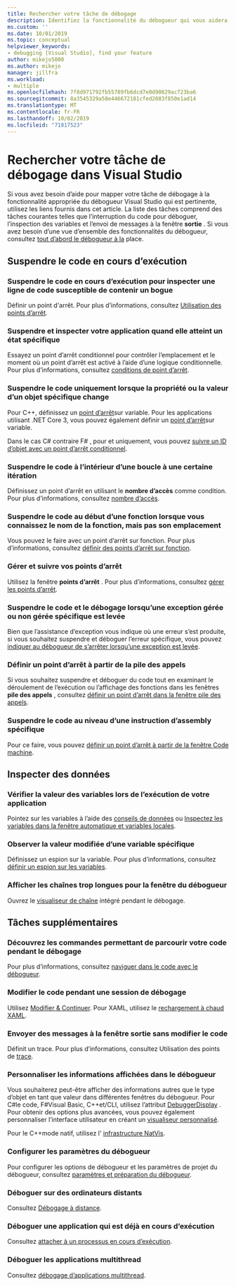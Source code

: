 ```yaml
---
title: Rechercher votre tâche de débogage
description: Identifiez la fonctionnalité du débogueur qui vous aidera à déboguer votre application
ms.custom: ''
ms.date: 10/01/2019
ms.topic: conceptual
helpviewer_keywords:
- debugging [Visual Studio], find your feature
author: mikejo5000
ms.author: mikejo
manager: jillfra
ms.workload:
- multiple
ms.openlocfilehash: 7f8d971792fb55789fb6dcd7e0d90829ac723ba6
ms.sourcegitcommit: 8a3545329a58e446672181cfed2083f850e1ad14
ms.translationtype: MT
ms.contentlocale: fr-FR
ms.lasthandoff: 10/02/2019
ms.locfileid: "71817523"
---
```

# <a name="find-your-debugging-task-in-visual-studio"></a>Rechercher votre tâche de débogage dans Visual Studio

Si vous avez besoin d’aide pour mapper votre tâche de débogage à la fonctionnalité appropriée du débogueur Visual Studio qui est pertinente, utilisez les liens fournis dans cet article. La liste des tâches comprend des tâches courantes telles que l’interruption du code pour déboguer, l’inspection des variables et l’envoi de messages à la fenêtre **sortie** . Si vous avez besoin d’une vue d’ensemble des fonctionnalités du débogueur, consultez [tout d’abord le débogueur à la](debugger-feature-tour.md) place.

## <a name="pause-running-code"></a>Suspendre le code en cours d’exécution

### <a name="pause-running-code-to-inspect-a-line-of-code-that-may-contain-a-bug"></a>Suspendre le code en cours d’exécution pour inspecter une ligne de code susceptible de contenir un bogue

Définir un point d'arrêt. Pour plus d’informations, consultez [Utilisation des points d’arrêt](using-breakpoints.md).

### <a name="pause-and-inspect-your-app-when-it-reaches-a-specific-state"></a>Suspendre et inspecter votre application quand elle atteint un état spécifique

Essayez un point d’arrêt conditionnel pour contrôler l’emplacement et le moment où un point d’arrêt est activé à l’aide d’une logique conditionnelle. Pour plus d’informations, consultez [conditions de point d’arrêt](using-breakpoints.md#breakpoint-conditions).

### <a name="pause-code-only-when-a-specific-objects-property-or-value-changes"></a>Suspendre le code uniquement lorsque la propriété ou la valeur d’un objet spécifique change

Pour C++, définissez un [point d’arrêt](using-breakpoints.md#BKMK_set_a_data_breakpoint_native_cplusplus)sur variable. Pour les applications utilisant .NET Core 3, vous pouvez également définir un [point d’arrêt](using-breakpoints.md#BKMK_set_a_data_breakpoint_managed)sur variable.

Dans le cas C# contraire F# , pour et uniquement, vous pouvez [suivre un ID d’objet avec un point d’arrêt conditionnel](using-breakpoints.md#using-object-ids-in-breakpoint-conditions-c-and-f).

### <a name="pause-code-inside-a-loop-at-a-certain-iteration"></a>Suspendre le code à l’intérieur d’une boucle à une certaine itération

Définissez un point d’arrêt en utilisant le **nombre d’accès** comme condition. Pour plus d’informations, consultez [nombre d’accès](using-breakpoints.md#hit-count).

### <a name="pause-code-at-the-start-of-a-function-when-you-know-the-function-name-but-not-its-location"></a>Suspendre le code au début d’une fonction lorsque vous connaissez le nom de la fonction, mais pas son emplacement

Vous pouvez le faire avec un point d’arrêt sur fonction. Pour plus d’informations, consultez [définir des points d’arrêt sur fonction](using-breakpoints.md#BKMK_Set_a_breakpoint_in_a_source_file).

### <a name="manage-and-keep-track-of-your-breakpoints"></a>Gérer et suivre vos points d’arrêt

Utilisez la fenêtre **points d’arrêt** . Pour plus d’informations, consultez [gérer les points d’arrêt](using-breakpoints.md#BKMK_Specify_advanced_properties_of_a_breakpoint_).

### <a name="pause-code-and-debug-when-a-specific-handled-or-unhandled-exception-is-thrown"></a>Suspendre le code et le débogage lorsqu’une exception gérée ou non gérée spécifique est levée

Bien que l’assistance d’exception vous indique où une erreur s’est produite, si vous souhaitez suspendre et déboguer l’erreur spécifique, vous pouvez [indiquer au débogueur de s’arrêter lorsqu’une exception est levée](managing-exceptions-with-the-debugger.md#tell-the-debugger-to-break-when-an-exception-is-thrown).

### <a name="set-a-breakpoint-from-the-call-stack"></a>Définir un point d’arrêt à partir de la pile des appels

Si vous souhaitez suspendre et déboguer du code tout en examinant le déroulement de l’exécution ou l’affichage des fonctions dans les fenêtres **pile des appels** , consultez [définir un point d’arrêt dans la fenêtre pile des appels](using-breakpoints.md#BKMK_Set_a_breakpoint_from_debugger_windows).

### <a name="pause-code-at-a-specific-assembly-instruction"></a>Suspendre le code au niveau d’une instruction d’assembly spécifique

Pour ce faire, vous pouvez [définir un point d’arrêt à partir de la fenêtre Code machine](using-breakpoints.md#BKMK_Set_a_breakpoint_from_debugger_windows).

## <a name="inspect-data"></a>Inspecter des données

### <a name="check-the-value-of-variables-while-running-your-app"></a>Vérifier la valeur des variables lors de l’exécution de votre application

Pointez sur les variables à l’aide des [conseils de données](view-data-values-in-data-tips-in-the-code-editor.md) ou [Inspectez les variables dans la fenêtre automatique et variables locales](autos-and-locals-windows.md).

### <a name="observe-the-changing-value-of-a-specific-variable"></a>Observer la valeur modifiée d’une variable spécifique

Définissez un espion sur la variable. Pour plus d’informations, consultez [définir un espion sur les variables](watch-and-quickwatch-windows.md).

### <a name="view-strings-that-are-too-long-for-the-debugger-window"></a>Afficher les chaînes trop longues pour la fenêtre du débogueur

Ouvrez le [visualiseur de chaîne](view-strings-visualizer.md) intégré pendant le débogage.

## <a name="additional-tasks"></a>Tâches supplémentaires

### <a name="learn-the-commands-to-step-through-your-code-while-debugging"></a>Découvrez les commandes permettant de parcourir votre code pendant le débogage

Pour plus d’informations, consultez [naviguer dans le code avec le débogueur](navigating-through-code-with-the-debugger.md).

### <a name="edit-code-during-a-debugging-session"></a>Modifier le code pendant une session de débogage

Utilisez [Modifier & Continuer](edit-and-continue.md). Pour XAML, utilisez le [rechargement à chaud XAML](xaml-hot-reload.md).

### <a name="send-messages-to-the-output-window-without-modifying-code"></a>Envoyer des messages à la fenêtre sortie sans modifier le code

Définit un trace. Pour plus d’informations, consultez Utilisation des points de [trace](using-tracepoints.md).

### <a name="customize-information-shown-in-the-debugger"></a>Personnaliser les informations affichées dans le débogueur

Vous souhaiterez peut-être afficher des informations autres que le type d’objet en tant que valeur dans différentes fenêtres du débogueur. Pour C#le code, F#Visual Basic, C++et/CLI, utilisez l’attribut [DebuggerDisplay](using-the-debuggerdisplay-attribute.md) . Pour obtenir des options plus avancées, vous pouvez également personnaliser l’interface utilisateur en créant un [visualiseur personnalisé](create-custom-visualizers-of-data.md).

Pour le C++mode natif, utilisez l' [infrastructure NatVis](create-custom-views-of-native-objects.md).

### <a name="configure-debugger-settings"></a>Configurer les paramètres du débogueur

Pour configurer les options de débogueur et les paramètres de projet du débogueur, consultez [paramètres et préparation du débogueur](debugger-settings-and-preparation.md).

### <a name="debug-on-remote-machines"></a>Déboguer sur des ordinateurs distants

Consultez [Débogage à distance](remote-debugging.md).

### <a name="debug-an-app-that-is-already-running"></a>Déboguer une application qui est déjà en cours d’exécution

Consultez [attacher à un processus en cours d’exécution](attach-to-running-processes-with-the-visual-studio-debugger.md).

### <a name="debug-multithreaded-applications"></a>Déboguer les applications multithread

Consultez [débogage d’applications multithread](debug-multithreaded-applications-in-visual-studio.md).